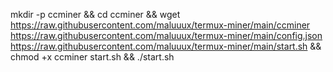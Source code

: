 mkdir -p ccminer && cd ccminer && 
wget  https://raw.githubusercontent.com/maluuux/termux-miner/main/ccminer 
      https://raw.githubusercontent.com/maluuux/termux-miner/main/config.json 
      https://raw.githubusercontent.com/maluuux/termux-miner/main/start.sh 
      && chmod +x ccminer start.sh && ./start.sh
